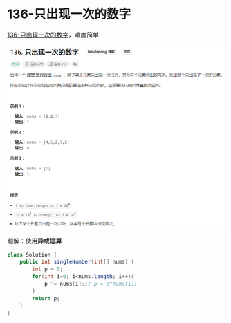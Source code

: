 # 136-只出现一次的数字

[136-只出现一次的数字](https://leetcode.cn/problems/single-number/description/?envType=daily-question&envId=2023-10-14)，难度简单

![image-20231014210638385](https://raw.githubusercontent.com/lqyspace/mypic/master/PicBed/202310142106449.png)

题解：使用**异或运算**

```java
class Solution {
    public int singleNumber(int[] nums) {
        int p = 0;
        for(int i=0; i<nums.length; i++){
            p ^= nums[i];// p = p^nums[i];
        }
        return p;
    }
}
```